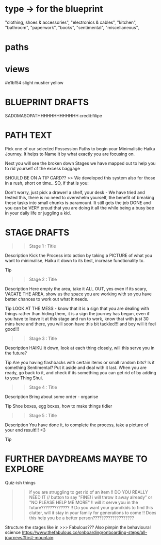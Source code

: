 # type -> for the blueprint

"clothing, shoes & accessories",
"electronics & cables",
"kitchen",
"bathroom",
"paperwork",
"books",
"sentimental",
"miscellaneous",

# paths

# views

#e1bf54 slight mustier yellow


# BLUEPRINT DRAFTS #

SADOMASOPATHHHHHHHHHHHHH credit:filipe




# PATH TEXT #
   Pick one of our selected Possession Paths to begin your Minimalistic Haiku Journey.
        It helps to Name it by what exactly you are focusing on.

Next you will see the broken down Stages we have mapped out to help you to rid yourself of the excess baggage

SHOULD BE ON A TIP CARD?? >> We developed this system also for those in a rush, short on time.. SO, if that is you:

Don't worry, just pick a drawer! a shelf, your desk -
We have tried and tested this, there is no need to overwhelm yourself, 
        the benefit of breaking these tasks into small chunks is paramount.
        It still gets the job DONE and you can be VERY proud that you are doing it
        all the while being a busy bee in your daily life or juggling a kid.













# STAGE DRAFTS #

>> Stage 1 : Title 

Description
Kick the Process into action by taking a PICTURE of what you want to minimalise, Haiku it down to its best, increase functionality to.

Tip

>> Stage 2 : Title 

Description
Here empty the area, take it ALL OUT, yes even if its scary, VACATE THE AREA, show us the space you are working with so you have better chances to work out what it needs.

Tip
LOOK AT THE MESS - know that it is a sign that you are dealing with things rather than hiding them, it is a sign the journey has begun, even if you have to leave it at this stage and run to work, know that with just 30 mins here and there, you will soon have this bit tackled!!! and boy will it feel good!!!

>> Stage 3  : Title 

Description
HAIKU it down, look at each thing closely, will this serve you in the future?

Tip
Are you having flashbacks with certain items or small random bits? Is it something Sentimental? Put it aside and deal with it last. When you are ready, go back to it, and check if its something you can get rid of by adding to your Thing Shui.

>> Stage 4  : Title 

Description
Bring about some order - organise

Tip
Shoe boxes, egg boxes, how to make things tidier

>> Stage 5 : Title 

Description
You have done it, to complete the process, take a picture of your end result!!! <3

Tip


# FURTHER DAYDREAMS MAYBE TO EXPLORE #

Quiz-ish things 

>> if you are struggling to get rid of an item
!! DO YOU REALLY NEED IT // button to say "FINE! i will throw it away already" or "NO PLEASE HELP ME MORE"
!! will it serve you in the future?????????????
!! Do you want your grandkids to find this clutter, will it stay in your family for generations to come
!! Does this help you be a better person???????????????????


Structure the stages like in >>> Fabulous??? Also pimpin the behavioural science
https://www.thefabulous.co/onboarding/onboarding-steps/all-journeys#first-mountain 